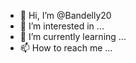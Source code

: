 - 👋 Hi, I’m @Bandelly20
- 👀 I’m interested in ...
- 🌱 I’m currently learning ...
- 📫 How to reach me ...

<!---
Bandelly20/Bandelly20 is a ✨ special ✨ repository because its `README.md` (this file) appears on your GitHub profile.
You can click the Preview link to take a look at your changes.
--->
